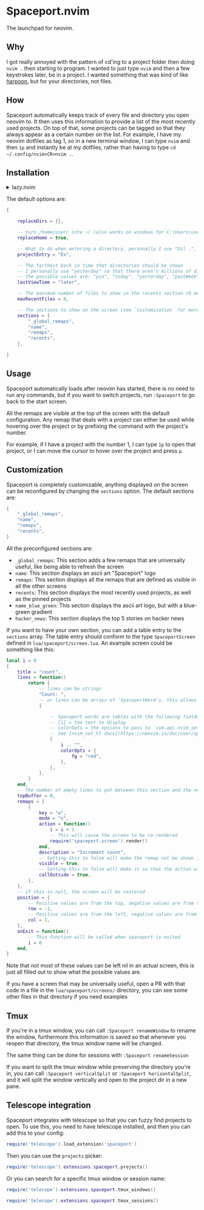 # Spaceport.nvim

The launchpad for neovim.

## Why

I got really annoyed with the pattern of cd'ing to a project folder then doing `nvim .` then starting to program. I wanted to just type `nvim` and then a few keystrokes later, be in a project. I wanted something that was kind of like [harpoon](https://github.com/ThePrimeagen/harpoon), but for your directories, not files.

## How

Spaceport automatically keeps track of every file and directory you open neovim to. It then uses this information to provide a list of the most recently used projects. On top of that, some projects can be tagged so that they always appear as a certain number on the list. For example, I have my neovim dotfiles as tag 1, so in a new terminal window, I can type `nvim` and then `1p` and instantly be at my dotfiles, rather than having to type `cd ~/.config/nvim<CR>nvim .`.

## Installation

<details>
<summary>lazy.nvim</summary>

```lua
{
    'CWood-sdf/spaceport.nvim',
    opts = {

    },
    lazy = false, -- load spaceport immediately
}
```

</details>

The default options are:

```lua
{

    replaceDirs = {},

    -- turn /home/user/ into ~/ (also works on windows for C:\Users\user\)
    replaceHome = true,

    -- What to do when entering a directory, personally I use "Oil .", but Ex is preinstalled with neovim
    projectEntry = "Ex",

    -- The farthest back in time that directories should be shown
    -- I personally use "yesterday" so that there aren't millions of directories on the screen.
    -- the possible values are: "pin", "today", "yesterday", "pastWeek", "pastMonth", and "later"
    lastViewTime = "later",

    -- The maximum number of files to show in the recents section (0 means show all of them)
    maxRecentFiles = 0,

    -- The sections to show on the screen (see `Customization` for more info)
    sections = {
        "_global_remaps",
        "name",
        "remaps",
        "recents",
    },

}
```

## Usage

Spaceport automatically loads after neovim has started, there is no need to run any commands, but if you want to switch projects, run `:Spaceport` to go back to the start screen.

All the remaps are visible at the top of the screen with the default configuration. Any remap that deals with a project can either be used while hovering over the project or by prefixing the command with the project's number.

For example, if I have a project with the number 1, I can type `1p` to open that project, or I can move the cursor to hover over the project and press `p`.

## Customization

Spaceport is completely customizable, anything displayed on the screen can be reconfigured by changing the `sections` option. The default sections are:

```lua
{
    "_global_remaps",
    "name",
    "remaps",
    "recents",
}
```

All the preconfigured sections are:

- `_global_remaps`: This section adds a few remaps that are universally useful, like being able to refresh the screen
- `name`: This section displays an ascii art "Spaceport" logo
- `remaps`: This section displays all the remaps that are defined as visible in all the other screens
- `recents`: This section displays the most recently used projects, as well as the pinned projects
- `name_blue_green`: This section displays the ascii art logo, but with a blue-green gradient
- `hacker_news`: This section displays the top 5 stories on hacker news

If you want to have your own section, you can add a table entry to the `sections` array. The table entry should conform to the type `SpaceportScreen` defined in `lua/spaceport/screen.lua`. An example screen could be something like this:

```lua
local i = 0
{
    title = "count",
    lines = function()
        return {
            -- lines can be strings
            "Count: ",
            -- or lines can be arrays of `SpaceportWord`s, this allows the words to have highlights
            {

                -- Spaceport words are tables with the following fields:
                -- [1] = the text to display
                -- colorOpts = the options to pass to `vim.api.nvim_set_hl`
                -- See [nvim_set_hl docs](https://neovim.io/doc/user/api.html#nvim_set_hl())
                {
                    i .. "",
                    colorOpts = {
                        fg = "red",
                    },
                },
            },
        }
    end,
    -- The number of empty lines to put between this section and the next
    topBuffer = 0,
    remaps = {
        {
            key = "w",
            mode = "n",
            action = function()
                i = i + 1
                -- This will cause the screen to be re-rendered
                require('spaceport.screen').render()
            end,
            description = "Increment count",
            -- Setting this to false will make the remap not be shown in the 'remaps' section
            visible = true,
            -- Setting this to false will make it so that the action will only be called when the cursor is on the lines of the screen
            callOutside = true,
        },
    },
    -- if this is null, the screen will be centered
    position = {
        -- Positive values are from the top, negative values are from the bottom
        row = -1,
        -- Positive values are from the left, negative values are from the right
        col = 1,
    },
    onExit = function()
        -- This function will be called when spaceport is exited
        i = 0
    end,
}
```

Note that not most of these values can be left nil in an actual screen, this is just all filled out to show what the possible values are.

If you have a screen that may be universally useful, open a PR with that code in a file in the `lua/spaceport/screens/` directory, you can see some other files in that directory if you need examples

## Tmux

If you're in a tmux window, you can call `:Spaceport renameWindow` to rename the window, furthermore this information is saved so that whenever you reopen that directory, the tmux window name will be changed.

The same thing can be done for sessions with `:Spaceport renameSession`

If you want to split the tmux window while preserving the directory you're in, you can call `:Spaceport verticalSplit` or `:Spaceport horizontalSplit`, and it will split the window vertically and open to the project dir in a new pane.

## Telescope integration

Spaceport integrates with telescope so that you can fuzzy find projects to open. To use this, you need to have telescope installed, and then you can add this to your config:

```lua
require('telescope').load_extension('spaceport')
```

Then you can use the `projects` picker:

```lua
require('telescope').extensions.spaceport.projects()
```

Or you can search for a specific tmux window or session name:

```lua
require('telecope').extensions.spaceport.tmux_windows()

require('telecope').extensions.spaceport.tmux_sessions()
```
